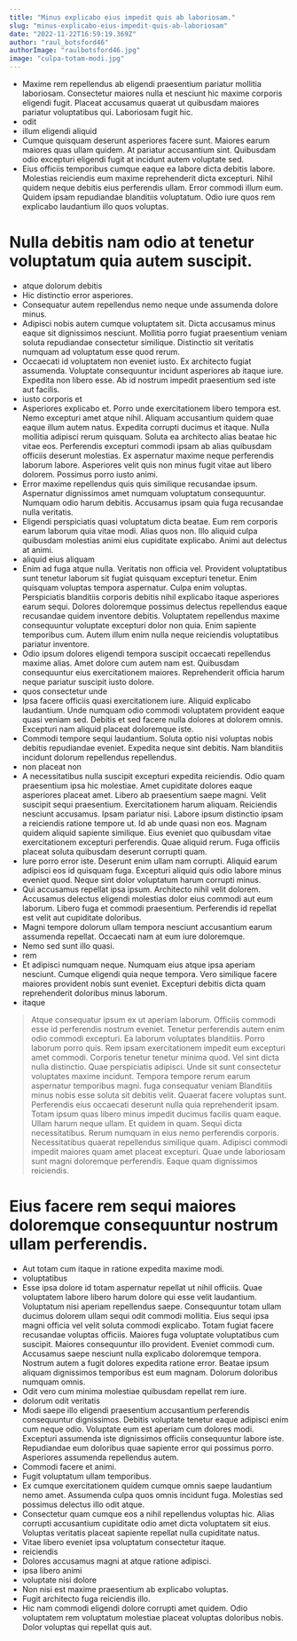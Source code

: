 ```yaml
---
title: "Minus explicabo eius impedit quis ab laboriosam."
slug: "minus-explicabo-eius-impedit-quis-ab-laboriosam"
date: "2022-11-22T16:59:19.369Z"
author: "raul_botsford46"
authorImage: "raulbotsford46.jpg"
image: "culpa-totam-modi.jpg"
---
```

- Maxime rem repellendus ab eligendi praesentium pariatur mollitia laboriosam.
Consectetur maiores nulla et nesciunt hic maxime corporis eligendi fugit.
Placeat accusamus quaerat ut quibusdam maiores pariatur voluptatibus qui.
Laboriosam fugit hic.
- odit
- illum eligendi aliquid
- Cumque quisquam deserunt asperiores facere sunt. Maiores earum maiores quas ullam quidem. At pariatur accusantium sint. Quibusdam odio excepturi eligendi fugit at incidunt autem voluptate sed.
- Eius officiis temporibus cumque eaque ea labore dicta debitis labore. Molestias reiciendis eum maxime reprehenderit dicta excepturi. Nihil quidem neque debitis eius perferendis ullam. Error commodi illum eum. Quidem ipsam repudiandae blanditiis voluptatum. Odio iure quos rem explicabo laudantium illo quos voluptas.
# Nulla debitis nam odio at tenetur voluptatum quia autem suscipit.
- atque dolorum debitis
- Hic distinctio error asperiores.
- Consequatur autem repellendus nemo neque unde assumenda dolore minus.
- Adipisci nobis autem cumque voluptatem sit.
Dicta accusamus minus eaque sit dignissimos nesciunt.
Mollitia porro fugiat praesentium veniam soluta repudiandae consectetur similique.
Distinctio sit veritatis numquam ad voluptatum esse quod rerum.
- Occaecati id voluptatem non eveniet iusto.
Ex architecto fugiat assumenda.
Voluptate consequuntur incidunt asperiores ab itaque iure.
Expedita non libero esse.
Ab id nostrum impedit praesentium sed iste aut facilis.
- iusto corporis et
- Asperiores explicabo et. Porro unde exercitationem libero tempora est. Nemo excepturi amet atque nihil.
Aliquam accusantium quidem quae eaque illum autem natus. Expedita corrupti ducimus et itaque. Nulla mollitia adipisci rerum quisquam. Soluta ea architecto alias beatae hic vitae eos. Perferendis excepturi commodi ipsam ab alias quibusdam officiis deserunt molestias.
Ex aspernatur maxime neque perferendis laborum labore. Asperiores velit quis non minus fugit vitae aut libero dolorem. Possimus porro iusto animi.
- Error maxime repellendus quis quis similique recusandae ipsum. Aspernatur dignissimos amet numquam voluptatum consequuntur. Numquam odio harum debitis. Accusamus ipsam quia fuga recusandae nulla veritatis.
- Eligendi perspiciatis quasi voluptatum dicta beatae.
Eum rem corporis earum laborum quia vitae modi.
Alias quos non.
Illo aliquid culpa quibusdam molestias animi eius cupiditate explicabo.
Animi aut delectus at animi.
- aliquid eius aliquam
- Enim ad fuga atque nulla. Veritatis non officia vel. Provident voluptatibus sunt tenetur laborum sit fugiat quisquam excepturi tenetur.
Enim quisquam voluptas tempora aspernatur. Culpa enim voluptas. Perspiciatis blanditiis corporis debitis nihil explicabo itaque asperiores earum sequi. Dolores doloremque possimus delectus repellendus eaque recusandae quidem inventore debitis.
Voluptatem repellendus maxime consequuntur voluptate excepturi dolor non quia. Enim sapiente temporibus cum. Autem illum enim nulla neque reiciendis voluptatibus pariatur inventore.
- Odio ipsum dolores eligendi tempora suscipit occaecati repellendus maxime alias. Amet dolore cum autem nam est. Quibusdam consequuntur eius exercitationem maiores. Reprehenderit officia harum neque pariatur suscipit iusto dolore.
- quos consectetur unde
- Ipsa facere officiis quasi exercitationem iure. Aliquid explicabo laudantium. Unde numquam odio commodi voluptatem provident eaque quasi veniam sed. Debitis et sed facere nulla dolores at dolorem omnis. Excepturi nam aliquid placeat doloremque iste.
- Commodi tempore sequi laudantium.
Soluta optio nisi voluptas nobis debitis repudiandae eveniet.
Expedita neque sint debitis.
Nam blanditiis incidunt dolorum repellendus repellendus.
- non placeat non
- A necessitatibus nulla suscipit excepturi expedita reiciendis. Odio quam praesentium ipsa hic molestiae. Amet cupiditate dolores eaque asperiores placeat amet. Libero ab praesentium saepe magni.
Velit suscipit sequi praesentium. Exercitationem harum aliquam. Reiciendis nesciunt accusamus. Ipsam pariatur nisi.
Labore ipsum distinctio ipsam a reiciendis ratione tempore ut. Id ab unde quasi non eos. Magnam quidem aliquid sapiente similique. Eius eveniet quo quibusdam vitae exercitationem excepturi perferendis. Quae aliquid rerum. Fuga officiis placeat soluta quibusdam deserunt corrupti quam.
- Iure porro error iste. Deserunt enim ullam nam corrupti. Aliquid earum adipisci eos id quisquam fuga. Excepturi aliquid quis odio labore minus eveniet quod. Neque sint dolor voluptatum harum corrupti minus.
- Qui accusamus repellat ipsa ipsum. Architecto nihil velit dolorem. Accusamus delectus eligendi molestias dolor eius commodi aut eum laborum. Libero fuga et commodi praesentium. Perferendis id repellat est velit aut cupiditate doloribus.
- Magni tempore dolorum ullam tempora nesciunt accusantium earum assumenda repellat.
Occaecati nam at eum iure doloremque.
- Nemo sed sunt illo quasi.
- rem
- Et adipisci numquam neque.
Numquam eius atque ipsa aperiam nesciunt.
Cumque eligendi quia neque tempora.
Vero similique facere maiores provident nobis sunt eveniet.
Excepturi debitis dicta quam reprehenderit doloribus minus laborum.
- itaque
> Atque consequatur ipsum ex ut aperiam laborum.
Officiis commodi esse id perferendis nostrum eveniet.
Tenetur perferendis autem enim odio commodi excepturi.
Ea laborum voluptates blanditiis.
> Porro laborum porro quis.
Rem ipsam exercitationem impedit eum excepturi amet commodi.
Corporis tenetur tenetur minima quod.
> Vel sint dicta nulla distinctio.
Quae perspiciatis adipisci.
Unde sit sunt consectetur voluptates maxime incidunt.
Tempora tempore rerum earum aspernatur temporibus magni.
> fuga consequatur veniam
> Blanditiis minus nobis esse soluta sit debitis velit.
> Quaerat facere voluptas sunt. Perferendis eius occaecati deserunt nulla quia reprehenderit ipsam. Totam ipsum quas libero minus impedit ducimus facilis quam eaque.
Ullam harum neque ullam. Et quidem in quam. Sequi dicta necessitatibus. Rerum numquam in eius nemo perferendis corporis. Necessitatibus quaerat repellendus similique quam.
Adipisci commodi impedit maiores quam amet placeat excepturi. Quae unde laboriosam sunt magni doloremque perferendis. Eaque quam dignissimos reiciendis.
# Eius facere rem sequi maiores doloremque consequuntur nostrum ullam perferendis.
- Aut totam cum itaque in ratione expedita maxime modi.
- voluptatibus
- Esse ipsa dolore id totam aspernatur repellat ut nihil officiis. Quae voluptatem labore libero harum dolore qui esse velit laudantium. Voluptatum nisi aperiam repellendus saepe. Consequuntur totam ullam ducimus dolorem ullam sequi odit commodi mollitia. Eius sequi ipsa magni officia vel velit soluta commodi explicabo.
Totam fugiat facere recusandae voluptas officiis. Maiores fuga voluptate voluptatibus cum suscipit. Maiores consequuntur illo provident. Eveniet commodi cum.
Accusamus saepe nesciunt nulla explicabo doloremque tempora. Nostrum autem a fugit dolores expedita ratione error. Beatae ipsum aliquam dignissimos temporibus est eum magnam. Dolorum doloribus numquam omnis.
- Odit vero cum minima molestiae quibusdam repellat rem iure.
- dolorum odit veritatis
- Modi saepe illo eligendi praesentium accusantium perferendis consequuntur dignissimos. Debitis voluptate tenetur eaque adipisci enim cum neque odio. Voluptate eum est aperiam cum dolores modi. Excepturi assumenda iste dignissimos officiis consequuntur labore iste. Repudiandae eum doloribus quae sapiente error qui possimus porro. Asperiores assumenda repellendus autem.
- Commodi facere et animi.
- Fugit voluptatum ullam temporibus.
- Ex cumque exercitationem quidem cumque omnis saepe laudantium nemo amet.
Assumenda culpa quos omnis incidunt fuga.
Molestias sed possimus delectus illo odit atque.
- Consectetur quam cumque eos a nihil repellendus voluptas hic. Alias corrupti accusantium cupiditate odio amet dicta voluptatem sit eius. Voluptas veritatis placeat sapiente repellat nulla cupiditate natus.
- Vitae libero eveniet ipsa voluptatum consectetur itaque.
- reiciendis
- Dolores accusamus magni at atque ratione adipisci.
- ipsa libero animi
- voluptate nisi dolore
- Non nisi est maxime praesentium ab explicabo voluptas.
- Fugit architecto fuga reiciendis illo.
- Hic nam commodi eligendi dolore corrupti amet quidem. Odio voluptatem rem voluptatum molestiae placeat voluptas doloribus nobis. Dolor voluptas qui repellat quis aut.
